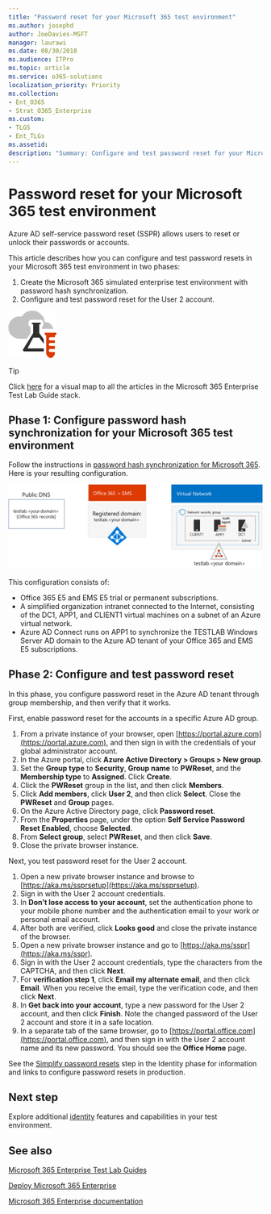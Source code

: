 ```yaml
---
title: "Password reset for your Microsoft 365 test environment"
ms.author: josephd
author: JoeDavies-MSFT
manager: laurawi
ms.date: 08/30/2018
ms.audience: ITPro
ms.topic: article
ms.service: o365-solutions
localization_priority: Priority
ms.collection: 
- Ent_O365
- Strat_O365_Enterprise
ms.custom: 
- TLGS
- Ent_TLGs
ms.assetid: 
description: "Summary: Configure and test password reset for your Microsoft 365 test environment."
---
```


# Password reset for your Microsoft 365 test environment

Azure AD self-service password reset (SSPR) allows users to reset or unlock their passwords or accounts. 

This article describes how you can configure and test password resets in your Microsoft 365 test environment in two phases:

1.	Create the Microsoft 365 simulated enterprise test environment with password hash synchronization.
2.	Configure and test password reset for the User 2 account.
    
![Test Lab Guides for the Microsoft cloud](media/m365-enterprise-test-lab-guides/cloud-tlg-icon.png) 
    
> [!TIP]
> Click [here](https://aka.ms/m365etlgstack) for a visual map to all the articles in the Microsoft 365 Enterprise Test Lab Guide stack.
  
## Phase 1: Configure password hash synchronization for your Microsoft 365 test environment

Follow the instructions in [password hash synchronization for Microsoft 365](password-hash-sync-m365-ent-test-environment.md). Here is your resulting configuration.
  
![The simulated enterprise with pass-through authentication test environment](media/pass-through-auth-m365-ent-test-environment/Phase2.png)
  
This configuration consists of: 
  
- Office 365 E5 and EMS E5 trial or permanent subscriptions.
- A simplified organization intranet connected to the Internet, consisting of the DC1, APP1, and CLIENT1 virtual machines on a subnet of an Azure virtual network. 
- Azure AD Connect runs on APP1 to synchronize the TESTLAB Windows Server AD domain to the Azure AD tenant of your Office 365 and EMS E5 subscriptions.

## Phase 2: Configure and test password reset

In this phase, you configure password reset in the Azure AD tenant through group membership, and then verify that it works.

First, enable password reset for the accounts in a specific Azure AD group.

1. From a private instance of your browser, open [https://portal.azure.com](https://portal.azure.com), and then sign in with the credentials of your global administrator account.
2. In the Azure portal, click **Azure Active Directory > Groups > New group**.
3. Set the **Group type** to **Security**, **Group name** to **PWReset**, and the **Membership type** to **Assigned**. Click **Create**.
5. Click the **PWReset** group in the list, and then click **Members**.
6. Click **Add members**, click **User 2**, and then click **Select**. Close the **PWReset** and **Group** pages.
7. On the Azure Active Directory page, click **Password reset**.
8. From the **Properties** page, under the option **Self Service Password Reset Enabled**, choose **Selected**.
9. From **Select group**, select **PWReset**, and then click **Save**.
10. Close the private browser instance.

Next, you test password reset for the User 2 account.

1. Open a new private browser instance and browse to [https://aka.ms/ssprsetup](https://aka.ms/ssprsetup).
2. Sign in with the User 2 account credentials.
3. In **Don’t lose access to your account**, set the authentication phone to your mobile phone number and the authentication email to your work or personal email account.
4. After both are verified, click **Looks good** and close the private instance of the browser.
5. Open a new private browser instance and go to [https://aka.ms/sspr](https://aka.ms/sspr).
6. Sign in with the User 2 account credentials, type the characters from the CAPTCHA, and then click **Next**.
8. For **verification step 1**, click **Email my alternate email**, and then click **Email**. When you receive the email, type the verification code, and then click **Next**.
9. In **Get back into your account**, type a new password for the User 2 account, and then click **Finish**. Note the changed password of the User 2 account and store it in a safe location.
10. In a separate tab of the same browser, go to [https://portal.office.com](https://portal.office.com), and then sign in with the User 2 account name and its new password. You should see the **Office Home** page.

See the [Simplify password resets](identity-password-reset.md) step in the Identity phase for information and links to configure password resets in production.

## Next step

Explore additional [identity](m365-enterprise-test-lab-guides.md#identity) features and capabilities in your test environment.

## See also

[Microsoft 365 Enterprise Test Lab Guides](m365-enterprise-test-lab-guides.md)

[Deploy Microsoft 365 Enterprise](deploy-microsoft-365-enterprise.md)

[Microsoft 365 Enterprise documentation](https://docs.microsoft.com/microsoft-365-enterprise/)
